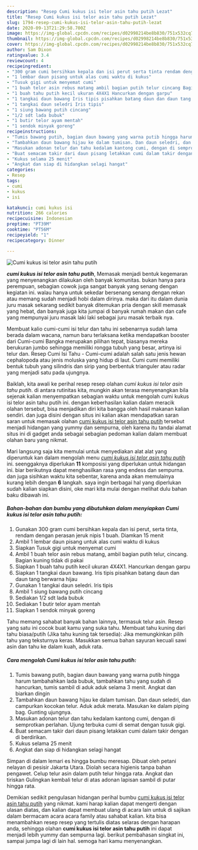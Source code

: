 ```yaml
---
description: "Resep Cumi kukus isi telor asin tahu putih Lezat"
title: "Resep Cumi kukus isi telor asin tahu putih Lezat"
slug: 1794-resep-cumi-kukus-isi-telor-asin-tahu-putih-lezat
date: 2020-09-13T21:29:58.700Z
image: https://img-global.cpcdn.com/recipes/d02998214be8b830/751x532cq70/cumi-kukus-isi-telor-asin-tahu-putih-foto-resep-utama.jpg
thumbnail: https://img-global.cpcdn.com/recipes/d02998214be8b830/751x532cq70/cumi-kukus-isi-telor-asin-tahu-putih-foto-resep-utama.jpg
cover: https://img-global.cpcdn.com/recipes/d02998214be8b830/751x532cq70/cumi-kukus-isi-telor-asin-tahu-putih-foto-resep-utama.jpg
author: Sam Dixon
ratingvalue: 3.4
reviewcount: 4
recipeingredient:
- "300 gram cumi bersihkan kepala dan isi perut serta tinta rendam dengan perasan jeruk nipis 1 buah Diamkan 15 menit"
- "1 lembar daun pisang untuk alas cumi waktu di kukus"
- "Tusuk gigi untuk menyemat cumi"
- "1 buah telor asin rebus matang ambil bagian putih telur cincang Bagian kuning tidak di pakai"
- "1 buah tahu putih kecil ukuran 4X4X1 Hancurkan dengan garpu"
- "1 tangkai daun bawang Iris tipis pisahkan batang daun dan daun tang berwarna hijau"
- "1 tangkai daun seledri Iris tipis"
- "1 siung bawang putih cincang"
- "1/2 sdt lada bubuk"
- "1 butir telor ayam mentah"
- "1 sendok minyak goreng"
recipeinstructions:
- "Tumis bawang putih, bagian daun bawang yang warna putib hingga harum tambahahkan lada bubuk, tambahkan tahu yang sudah di hancurkan, tumis sambil di aduk aduk selama 3 menit. Angkat dan biarkan dingin"
- "Tambahkan daun bawang hijau ke dalam tumisan. Dan daun seledri, dan campurkan kocokan telur. Aduk aduk merata. Masukan ke dalam piping bag. Gunting ujungnya."
- "Masukan adonan telur dan tahu kedalam kantong cumi, dengan di semprotkan perlahan. Ujung terbuka cumi di semat dengan tusuk gigi."
- "Buat semacam takir dari daun pisang letakkan cumi dalam takir dengan di berdirikan."
- "Kukus selama 25 menit"
- "Angkat dan siap di hidangkan selagi hangat"
categories:
- Resep
tags:
- cumi
- kukus
- isi

katakunci: cumi kukus isi 
nutrition: 266 calories
recipecuisine: Indonesian
preptime: "PT39M"
cooktime: "PT56M"
recipeyield: "1"
recipecategory: Dinner

---
```



![Cumi kukus isi telor asin tahu putih](https://img-global.cpcdn.com/recipes/d02998214be8b830/751x532cq70/cumi-kukus-isi-telor-asin-tahu-putih-foto-resep-utama.jpg)

<b><i>cumi kukus isi telor asin tahu putih</i></b>, Memasak menjadi bentuk kegemaran yang menyenangkan dilakukan oleh banyak komunitas. bukan hanya para perempuan, sebagian cowok juga sangat banyak yang senang dengan kegiatan ini. walau hanya untuk sekedar bersenang senang dengan rekan atau memang sudah menjadi hobi dalam dirinya. maka dari itu dalam dunia juru masak sekarang sedikit banyak ditemukan pria dengan skill memasak yang hebat, dan banyak juga kita jumpai di banyak rumah makan dan cafe yang mempunyai juru masak laki laki sebagai juru masak terbaik nya.

Membuat kalio cumi-cumi isi telur dan tahu ini sebenarnya sudah lama berada dalam wacana, namun baru terlaksana ketika mendapatkan booster dari Cumi-cumi Bangka merupakan pilihan tepat, biasanya mereka berukuran jumbo sehingga memiliki rongga tubuh yang besar, artinya isi telur dan. Resep Cumi Isi Tahu - Cumi-cumi adalah salah satu jenis hewan cephalopoda atau jenis moluska yang hidup di laut. Cumi cumi memiliki bentuk tubuh yang silindris dan sirip yang berbentuk trianguler atau radar yang menjadi satu pada ujungnya.

Baiklah, kita awali ke perihal resep resep olahan <i>cumi kukus isi telor asin tahu putih</i>. di antara rutinitas kita, mungkin akan terasa menyenangkan bila sejenak kalian menyempatkan sebagian waktu untuk mengolah cumi kukus isi telor asin tahu putih ini. dengan keberhasilan kalian dalam meracik olahan tersebut, bisa menjadikan diri kita bangga oleh hasil makanan kalian sendiri. dan juga disini dengan situs ini kalian akan mendapatkan saran saran untuk memasak olahan <u>cumi kukus isi telor asin tahu putih</u> tersebut menjadi hidangan yang yummy dan sempurna, oleh karena itu tandai alamat situs ini di gadget anda sebagai sebagian pedoman kalian dalam membuat olahan baru yang nikmat.


Mari langsung saja kita memulai untuk menyediakan alat alat yang diperuntuk kan dalam mengolah menu <u><i>cumi kukus isi telor asin tahu putih</i></u> ini. seenggaknya diperlukan <b>11</b> komposisi yang diperlukan untuk hidangan ini. biar berikutnya dapat menghasilkan rasa yang endess dan sempurna. dan juga sisihkan waktu kita sebentar, karena anda akan memulainya kurang lebih dengan <b>6</b> langkah. saya ingin berbagai hal yang diperlukan sudah kalian siapkan disini, oke mari kita mulai dengan melihat dulu bahan baku dibawah ini.

<!--inarticleads1-->

##### Bahan-bahan dan bumbu yang dibutuhkan dalam menyiapkan Cumi kukus isi telor asin tahu putih:

1. Gunakan 300 gram cumi bersihkan kepala dan isi perut, serta tinta, rendam dengan perasan jeruk nipis 1 buah. Diamkan 15 menit
1. Ambil 1 lembar daun pisang untuk alas cumi waktu di kukus
1. Siapkan Tusuk gigi untuk menyemat cumi
1. Ambil 1 buah telor asin rebus matang, ambil bagian putih telur, cincang. Bagian kuning tidak di pakai
1. Siapkan 1 buah tahu putih kecil ukuran 4X4X1. Hancurkan dengan garpu
1. Siapkan 1 tangkai daun bawang. Iris tipis pisahkan batang daun dan daun tang berwarna hijau
1. Gunakan 1 tangkai daun seledri. Iris tipis
1. Ambil 1 siung bawang putih cincang
1. Sediakan 1/2 sdt lada bubuk
1. Sediakan 1 butir telor ayam mentah
1. Siapkan 1 sendok minyak goreng


Tahu memang sahabat banyak bahan lainnya, termasuk telur asin. Resep yang satu ini cocok buat kamu yang suka tahu. Membuat tahu kuning dari tahu biasa/putih (Jika tahu kuning tak tersedia): Jika memungkinkan pilih tahu yang teksturnya keras. Masukkan semua bahan sayuran kecuali sawi asin dan tahu ke dalam kuah, aduk rata. 

<!--inarticleads2-->

##### Cara mengolah Cumi kukus isi telor asin tahu putih:

1. Tumis bawang putih, bagian daun bawang yang warna putib hingga harum tambahahkan lada bubuk, tambahkan tahu yang sudah di hancurkan, tumis sambil di aduk aduk selama 3 menit. Angkat dan biarkan dingin
1. Tambahkan daun bawang hijau ke dalam tumisan. Dan daun seledri, dan campurkan kocokan telur. Aduk aduk merata. Masukan ke dalam piping bag. Gunting ujungnya.
1. Masukan adonan telur dan tahu kedalam kantong cumi, dengan di semprotkan perlahan. Ujung terbuka cumi di semat dengan tusuk gigi.
1. Buat semacam takir dari daun pisang letakkan cumi dalam takir dengan di berdirikan.
1. Kukus selama 25 menit
1. Angkat dan siap di hidangkan selagi hangat


Simpan di dalam lemari es hingga bumbu meresap. Dibuat oleh petani nelayan di pesisir Jakarta Utara. Diolah secara higienis tanpa bahan pengawet. Celup telur asin dalam putih telur hingga rata. Angkat dan tiriskan Gulingkan kembali telur di atas adonan lapisan sambil di putar hingga rata. 

Demikian sedikit pengulasan hidangan perihal bumbu <u>cumi kukus isi telor asin tahu putih</u> yang nikmat. kami harap kalian dapat mengerti dengan ulasan diatas, dan kalian dapat membuat ulang di acara lain untuk di sajikan dalam bermacam acara acara family atau sahabat kalian. kita bisa menambahkan resep resep yang tertulis diatas selaras dengan harapan anda, sehingga olahan <b>cumi kukus isi telor asin tahu putih</b> ini dapat menjadi lebih yummy dan sempurna lagi. berikut pembahasan singkat ini, sampai jumpa lagi di lain hal. semoga hari kamu menyenangkan.
